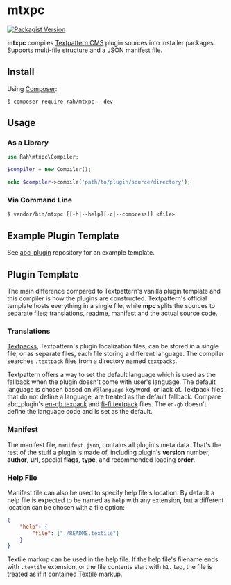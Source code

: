mtxpc
=====

[![Packagist Version](https://img.shields.io/packagist/v/rah/mtxpc)](https://packagist.org/packages/rah/mtxpc)

**mtxpc** compiles [Textpattern CMS](https://textpattern.com) plugin sources into installer packages. Supports multi-file structure and a JSON manifest file.

Install
-----

Using [Composer](https://getcomposer.org):

```shell
$ composer require rah/mtxpc --dev
```

Usage
-----

### As a Library

```php
use Rah\mtxpc\Compiler;

$compiler = new Compiler();

echo $compiler->compile('path/to/plugin/source/directory');
```

### Via Command Line

```shell
$ vendor/bin/mtxpc [[-h|--help][-c|--compress]] <file>
```

Example Plugin Template
-----

See [abc_plugin](https://github.com/gocom/abc_plugin) repository for an example template.

Plugin Template
-----

The main difference compared to Textpattern's vanilla plugin template and this compiler is how the plugins are constructed. Textpattern's official template hosts everything in a single file, while **mpc** splits the sources to separate files; translations, readme, manifest and the actual source code.

### Translations

[Textpacks](https://forum.textpattern.com/viewtopic.php?id=33182), Textpattern's plugin localization files, can be stored in a single file, or as separate files, each file storing a different language. The compiler searches `.textpack` files from a directory named `textpacks`.

Textpattern offers a way to set the default language which is used as the fallback when the plugin doesn't come with user's language. The default language is chosen based on `#@language` keyword, or lack of. Textpack files that do not define a language, are treated as the default fallback. Compare abc_plugin's [en-gb.texpack](https://github.com/gocom/abc_plugin/blob/master/textpack/en-gb.textpack) and [fi-fi.textpack](https://github.com/gocom/abc_plugin/blob/master/textpack/fi-fi.textpack) files. The `en-gb` doesn't define the language code and is set as the default.

### Manifest

The manifest file, `manifest.json`, contains all plugin's meta data. That's the rest of the stuff a plugin is made of, including plugin's **version** number, **author**, **url**, special **flags**, **type**, and recommended loading **order**.

### Help File

Manifest file can also be used to specify help file's location. By default a help file is expected to be named as `help` with any extension, but a different location can be chosen with a file option:

```json
{
    "help": {
        "file": ["./README.textile"]
    }
}
```

Textile markup can be used in the help file. If the help file's filename ends with `.textile` extension, or the file contents start with `h1.` tag, the file is treated as if it contained Textile markup.
